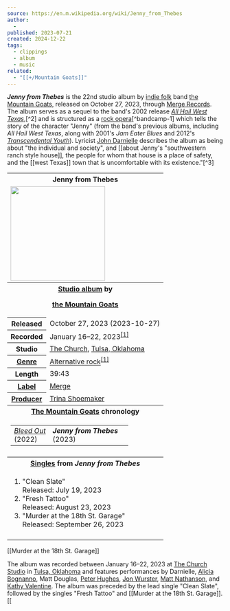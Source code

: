 ```yaml
---
source: https://en.m.wikipedia.org/wiki/Jenny_from_Thebes
author:
  - 
published: 2023-07-21
created: 2024-12-22
tags:
  - clippings
  - album
  - music
related:
  - "[[+/Mountain Goats]]"
---
```

***Jenny from Thebes*** is the 22nd studio album by [indie folk](https://en.m.wikipedia.org/wiki/Indie_folk "Indie folk") band [the Mountain Goats](https://en.m.wikipedia.org/wiki/The_Mountain_Goats "The Mountain Goats"), released on October 27, 2023, through [Merge Records](https://en.m.wikipedia.org/wiki/Merge_Records "Merge Records"). The album serves as a sequel to the band's 2002 release *[All Hail West Texas](https://en.m.wikipedia.org/wiki/All_Hail_West_Texas "All Hail West Texas")*,[^2] and is structured as a [rock opera](https://en.m.wikipedia.org/wiki/Rock_opera "Rock opera")[^bandcamp-1] which tells the story of the character "Jenny" (from the band's previous albums, including *All Hail West Texas*, along with 2001's *Jam Eater Blues* and 2012's *[Transcendental Youth](https://en.m.wikipedia.org/wiki/Transcendental_Youth "Transcendental Youth")*). Lyricist [John Darnielle](https://en.m.wikipedia.org/wiki/John_Darnielle "John Darnielle") describes the album as being about "the individual and society", and [[about Jenny's "southwestern ranch style house]], the people for whom that house is a place of safety, and the [[west Texas]] town that is uncomfortable with its existence."[^3]

<table><tbody><tr><th colspan="2">Jenny from Thebes</th></tr><tr><td colspan="2"><span><a href="https://en.m.wikipedia.org/wiki/File:The_Mountain_Goats_-_Jenny_from_Thebes_(2023)_album_cover.jpg"><img src="https://upload.wikimedia.org/wikipedia/en/thumb/b/b7/The_Mountain_Goats_-_Jenny_from_Thebes_%282023%29_album_cover.jpg/220px-The_Mountain_Goats_-_Jenny_from_Thebes_%282023%29_album_cover.jpg" width="220" height="220"></a></span></td></tr><tr><th colspan="2"><a href="https://en.m.wikipedia.org/wiki/Album">Studio album</a> by<div><p><a href="https://en.m.wikipedia.org/wiki/The_Mountain_Goats">the Mountain Goats</a></p></div></th></tr><tr><th scope="row">Released</th><td>October&nbsp;27,&nbsp;2023<span>&nbsp;(<span>2023-10-27</span>)</span></td></tr><tr><th scope="row">Recorded</th><td>January 16–22, 2023<sup><a href="https://en.m.wikipedia.org/wiki/#cite_note-bandcamp-1"><span>[</span>1<span>]</span></a></sup></td></tr><tr><th scope="row">Studio</th><td><a href="https://en.m.wikipedia.org/wiki/The_Church_Studio">The Church</a>, <a href="https://en.m.wikipedia.org/wiki/Tulsa,_Oklahoma">Tulsa, Oklahoma</a></td></tr><tr><th scope="row"><a href="https://en.m.wikipedia.org/wiki/Music_genre">Genre</a></th><td><a href="https://en.m.wikipedia.org/wiki/Alternative_rock">Alternative rock</a><sup><a href="https://en.m.wikipedia.org/wiki/#cite_note-bandcamp-1"><span>[</span>1<span>]</span></a></sup></td></tr><tr><th scope="row">Length</th><td><span><span>39</span>:<span>43</span></span></td></tr><tr><th scope="row"><a href="https://en.m.wikipedia.org/wiki/Record_label">Label</a></th><td><a href="https://en.m.wikipedia.org/wiki/Merge_Records">Merge</a></td></tr><tr><th scope="row"><a href="https://en.m.wikipedia.org/wiki/Record_producer">Producer</a></th><td><a href="https://en.m.wikipedia.org/wiki/Trina_Shoemaker">Trina Shoemaker</a></td></tr><tr><th colspan="2"><a href="https://en.m.wikipedia.org/wiki/The_Mountain_Goats">The Mountain Goats</a> chronology</th></tr><tr><td colspan="2"><table><tbody><tr><td><i><a href="https://en.m.wikipedia.org/wiki/Bleed_Out_(Mountain_Goats_album)">Bleed Out</a></i><br>(2022)</td><td><i><b>Jenny from Thebes</b></i><br>(2023)</td><td></td></tr></tbody></table></td></tr><tr><td colspan="2"></td></tr><tr><th colspan="2"><a href="https://en.m.wikipedia.org/wiki/Single_(music)">Singles</a> from <i>Jenny from Thebes</i></th></tr><tr><td colspan="2"><div><ol><li><span><span>"Clean Slate"</span><br>Released: July 19, 2023</span></li><li><span><span>"Fresh Tattoo"</span><br>Released: August 23, 2023</span></li><li><span><span>"Murder at the 18th St. Garage"</span><br>Released: September 26, 2023</span></li></ol></div></td></tr><tr><td colspan="2"></td></tr></tbody></table>

[[Murder at the 18th St. Garage]]

The album was recorded between January 16–22, 2023 at [The Church Studio](https://en.m.wikipedia.org/wiki/The_Church_Studio "The Church Studio") in [Tulsa, Oklahoma](https://en.m.wikipedia.org/wiki/Tulsa,_Oklahoma "Tulsa, Oklahoma") and features performances by Darnielle, [Alicia Bognanno](https://en.m.wikipedia.org/wiki/Bully_\(band\) "Bully (band)"), Matt Douglas, [Peter Hughes](https://en.m.wikipedia.org/wiki/Peter_Hughes_\(musician\) "Peter Hughes (musician)"), [Jon Wurster](https://en.m.wikipedia.org/wiki/Jon_Wurster "Jon Wurster"), [Matt Nathanson](https://en.m.wikipedia.org/wiki/Matt_Nathanson "Matt Nathanson"), and [Kathy Valentine](https://en.m.wikipedia.org/wiki/Kathy_Valentine "Kathy Valentine"). The album was preceded by the lead single "Clean Slate", followed by the singles "Fresh Tattoo" and [[Murder at the 18th St. Garage]].
[[